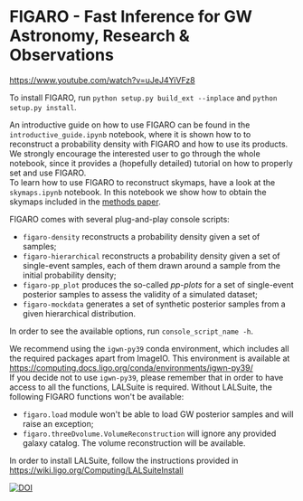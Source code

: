 # FIGARO - Fast Inference for GW Astronomy, Research & Observations

https://www.youtube.com/watch?v=uJeJ4YiVFz8

To install FIGARO, run `python setup.py build_ext --inplace` and `python setup.py install`.

An introductive guide on how to use FIGARO can be found in the `introductive_guide.ipynb` notebook, where it is shown how to to reconstruct a probability density with FIGARO and how to use its products.
We strongly encourage the interested user to go through the whole notebook, since it provides a (hopefully detailed) tutorial on how to properly set and use FIGARO.\
To learn how to use FIGARO to reconstruct skymaps, have a look at the `skymaps.ipynb` notebook. In this notebook we show how to obtain the skymaps included in the [methods paper](https://arxiv.org/pdf/2205.07252.pdf).

FIGARO comes with several plug-and-play console scripts:
* `figaro-density` reconstructs a probability density given a set of samples;
* `figaro-hierarchical` reconstructs a probability density given a set of single-event samples, each of them drawn around a sample from the initial probability density;
* `figaro-pp_plot` produces the so-called *pp-plots* for a set of single-event posterior samples to assess the validity of a simulated dataset;
* `figaro-mockdata` generates a set of synthetic posterior samples from a given hierarchical distribution.

In order to see the available options, run `console_script_name -h`.

We recommend using the `igwn-py39` conda environment, which includes all the required packages apart from ImageIO.
This environment is available at https://computing.docs.ligo.org/conda/environments/igwn-py39/   
If you decide not to use `igwn-py39`, please remember that in order to have access to all the functions, LALSuite is required.
Without LALSuite, the following FIGARO functions won't be available:
* `figaro.load` module won't be able to load GW posterior samples and will raise an exception;
* `figaro.threeDvolume.VolumeReconstruction` will ignore any provided galaxy catalog. The volume reconstruction will be available.

In order to install LALSuite, follow the instructions provided in https://wiki.ligo.org/Computing/LALSuiteInstall

[![DOI](https://zenodo.org/badge/DOI/10.5281/zenodo.6515977.svg)](https://doi.org/10.5281/zenodo.6515977)
